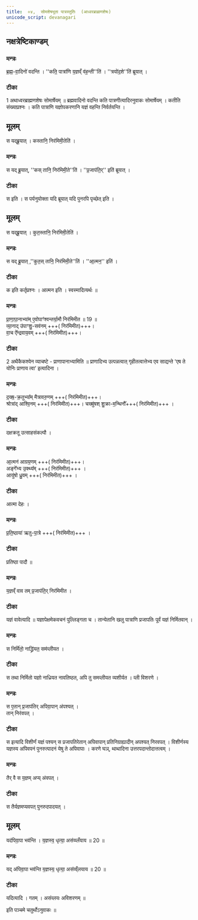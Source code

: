 ```yaml
---
title:  ०४,  सोमशेषभूता पात्रस्तुतिः  (आध्वरब्राह्मणशेषः)
unicode_script: devanagari
---
```

## नक्षत्रेष्टिकाण्डम्‌
### मन्त्रः
ब्र॒ह्म॒-वा॒दिनो॑ वदन्ति ।
''कति॒ पात्रा॑णि य॒ज्ञव्ँ व॑ह॒न्ती''ति॑ । ''त्रयो॑द॒शे''ति॑ ब्रूयात् ।
###  टीका
1 अथाध्वरब्राह्मणशेषः सोमार्षेयम् ॥ ब्रह्मवादिनो वदन्ति कति पात्रणीत्यादिरनुवाकः सोमार्षेयम् । कतीति संख्याप्रश्नः । कति पात्राणि यज्ञोपकरणानि यज्ञं वहन्ति निर्वर्तयन्ति ।
## मूलम्
स यद्ब्रू॒यात् ।
कस्तानि॒ निर॑मिमी॒तेति॑ ।
### मन्त्रः
स यद् ब्रू॒यात्, ''कस् तानि॒ निर॑मिमी॒ते''ति॑ । ''प्र॒जाप॑ति॒र्'' इति॑ ब्रूयात् ।

###  टीका
स इति । स पर्यनुयोक्ता यदि ब्रूयात् यदि पुनरपि पृच्छेत् इति ।
## मूलम्
स यद्ब्रू॒यात् ।
कुत॒स्तानि॒ निर॑मिमी॒तेति॑ ।
### मन्त्रः
स यद् ब्रू॒यात् ,''कुत॒स् तानि॒ निर॑मिमी॒ते''ति॑ । ''आ॒त्मन॒'' इति॑ ।

###  टीका
क इति कर्तृप्रश्नः । आत्मन इति । स्वस्मादित्यर्थः ॥

### मन्त्रः
प्रा॒णा॒पा॒नाभ्या॑म् ए॒वोपाꣳ॑श्वन्तर्या॒मौ निर॑मिमीत ॥ 19 ॥  
व्या॒नाद् उ॑पाꣳशु॒-सव॑नम् +++( निर॑मिमीत)+++।  
वा॒च ऐ᳚न्द्रवाय॒वम् +++( निर॑मिमीत)+++।   
###  टीका
2 अथैकैकश्येन व्याचष्टे - प्राणापानाभ्यामिति ॥ प्राणादिभ्य उत्पन्नत्वात् गृहीतत्वात्तेभ्य एव साद्यन्ते 'एष ते योनिः प्राणाय त्वा’ इत्यादिना ।
### मन्त्रः

द॒ख्ष॒-क्र॒तुभ्या᳚म् मैत्रावरु॒णम् +++( निर॑मिमीत)+++।   
श्रोत्रा॑द् आश्वि॒नम् +++( निर॑मिमीत)+++।
चख्षु॑षश् शु॒क्रा-म॒न्थिनौ᳚+++( निर॑मिमीत)+++ ।   
###  टीका
दक्षक्रतू उत्साहसंकल्पौ ।
### मन्त्रः
आ॒त्मन॑ आग्रय॒णम् +++( निर॑मिमीत)+++।   
अङ्गे᳚भ्य उ॒क्थ्य᳚म् +++( निर॑मिमीत)+++ ।   
आयु॑षो ध्रु॒वम् +++( निर॑मिमीत)+++ ।   
###  टीका
आत्मा देहः ।
### मन्त्रः
प्र॒ति॒ष्ठाया॑ ऋतु-पा॒त्रे +++( निर॑मिमीत)+++ ।   

###  टीका
प्रतिष्ठा पादौ ॥
### मन्त्रः
य॒ज्ञव्ँ वाव तम् प्र॒जाप॑ति॒र् निर॑मिमीत ।  

###  टीका
यज्ञं वावेत्यादि ॥ यज्ञापेक्षमेकवचनं पुल्लिङ्गता च । तान्येतानि खलु पात्राणि प्रजापतिः पूर्वं यज्ञं निर्मितवान् ।
### मन्त्रः
स निर्मि॑तो॒ नाद्ध्रि॑यत॒ सम॑व्लीयत ।   
###  टीका
स तथा निर्मितो यज्ञो नाध्रियत नावतिष्ठत, अपि तु समव्लीयत व्यशीर्यत । व्ली विशरणे ।
### मन्त्रः
स ए॒तान् प्र॒जाप॑तिर् अपिवा॒पान् अ॑पश्यत् ।    
तान् निर॑वपत् ।

###  टीका
स इत्यादि विशीर्णं यज्ञं पश्यन् स प्रजापतिरेतान् अपिवापान् प्रतिनिग्राह्यादीन् अपश्यत् निरवपत् । विशीर्णस्य यज्ञस्य अपिवपनं पुनरुत्पादनं येषु ते अपिवापाः । करणे घञ्, थाथादिना उत्तरपदान्तोदात्तत्वम् ।
### मन्त्रः
तैर् वै स य॒ज्ञम् अप्य् अ॑वपत् ।  
###  टीका
स तैर्यज्ञमप्यवपत् पुनरुदपादयत् ।
## मूलम्
यद॑पिवा॒पा भव॑न्ति ।
य॒ज्ञस्य॒ धृत्या॒ अस॑व्व्लँयाय ॥ 20 ॥   
### मन्त्रः

यद् अ॑पिवा॒पा भव॑न्ति य॒ज्ञस्य॒ धृत्या॒ अस॑व्व्ँलयाय ॥ 20 ॥  
###  टीका
यदित्यादि । गतम् । असंव्लयः अविशरणम् ॥

इति पञ्चमे चतुर्थोऽनुवाकः ॥   
